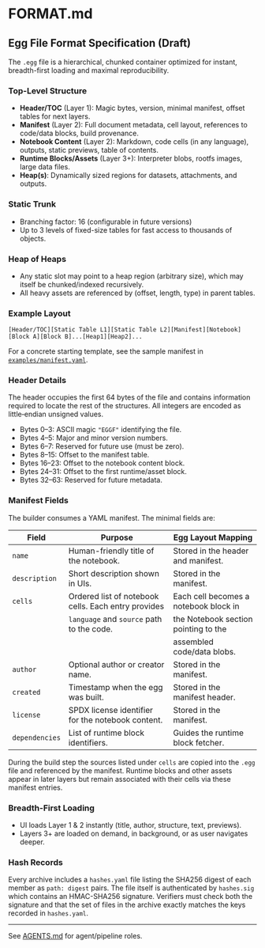 # FORMAT.md

## Egg File Format Specification (Draft)

The `.egg` file is a hierarchical, chunked container optimized for instant, breadth-first loading and maximal reproducibility.

### Top-Level Structure

- **Header/TOC** (Layer 1): Magic bytes, version, minimal manifest, offset tables for next layers.
- **Manifest** (Layer 2): Full document metadata, cell layout, references to code/data blocks, build provenance.
- **Notebook Content** (Layer 2): Markdown, code cells (in any language), outputs, static previews, table of contents.
- **Runtime Blocks/Assets** (Layer 3+): Interpreter blobs, rootfs images, large data files.
- **Heap(s)**: Dynamically sized regions for datasets, attachments, and outputs.

### Static Trunk

- Branching factor: 16 (configurable in future versions)
- Up to 3 levels of fixed-size tables for fast access to thousands of objects.

### Heap of Heaps

- Any static slot may point to a heap region (arbitrary size), which may itself be chunked/indexed recursively.
- All heavy assets are referenced by (offset, length, type) in parent tables.

### Example Layout

```
[Header/TOC][Static Table L1][Static Table L2][Manifest][Notebook][Block A][Block B]...[Heap1][Heap2]...
```

For a concrete starting template, see the sample manifest in
[`examples/manifest.yaml`](examples/manifest.yaml).

### Header Details

The header occupies the first 64 bytes of the file and contains information
required to locate the rest of the structures.  All integers are encoded as
little‑endian unsigned values.

- Bytes 0–3: ASCII magic ``"EGGF"`` identifying the file.
- Bytes 4–5: Major and minor version numbers.
- Bytes 6–7: Reserved for future use (must be zero).
- Bytes 8–15: Offset to the manifest table.
- Bytes 16–23: Offset to the notebook content block.
- Bytes 24–31: Offset to the first runtime/asset block.
- Bytes 32–63: Reserved for future metadata.

### Manifest Fields

The builder consumes a YAML manifest. The minimal fields are:

| Field       | Purpose                                              | Egg Layout Mapping                     |
|-------------|------------------------------------------------------|----------------------------------------|
| `name`      | Human-friendly title of the notebook.                | Stored in the header and manifest.     |
| `description` | Short description shown in UIs.                     | Stored in the manifest.                |
| `cells`     | Ordered list of notebook cells. Each entry provides   | Each cell becomes a notebook block in  |
|             | `language` and `source` path to the code.             | the Notebook section pointing to the   |
|             |                                                      | assembled code/data blobs.             |
| `author`    | Optional author or creator name.                      | Stored in the manifest.                |
| `created`   | Timestamp when the egg was built.                     | Stored in the manifest header.         |
| `license`   | SPDX license identifier for the notebook content.     | Stored in the manifest.                |
| `dependencies` | List of runtime block identifiers.                 | Guides the runtime block fetcher.      |

During the build step the sources listed under `cells` are copied into
the `.egg` file and referenced by the manifest. Runtime blocks and other
assets appear in later layers but remain associated with their cells via
these manifest entries.

### Breadth-First Loading

- UI loads Layer 1 & 2 instantly (title, author, structure, text, previews).
- Layers 3+ are loaded on demand, in background, or as user navigates deeper.

### Hash Records

Every archive includes a ``hashes.yaml`` file listing the SHA256 digest of each
member as ``path: digest`` pairs.  The file itself is authenticated by
``hashes.sig`` which contains an HMAC-SHA256 signature.  Verifiers must check
both the signature and that the set of files in the archive exactly matches the
keys recorded in ``hashes.yaml``.

---

See [AGENTS.md](AGENTS.md) for agent/pipeline roles.

